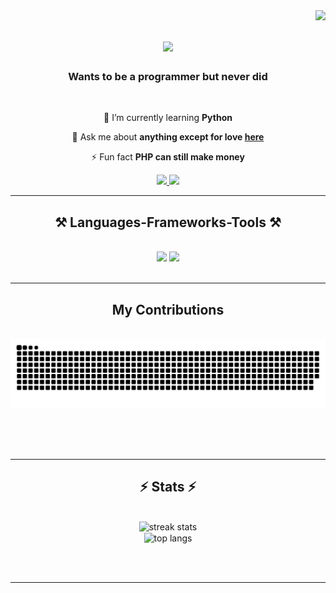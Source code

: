 <img align="right" src="https://visitor-badge.laobi.icu/badge?page_id=lalusahibul.lalusahibul" />

<h1 align="center">
    <img src="https://readme-typing-svg.herokuapp.com/?font=Righteous&size=35&center=true&vCenter=true&width=500&height=70&duration=4000&lines=Hello+there%2C;The+angel+from+my+nightmare;" />
</h1>

<h3 align="center">Wants to be a programmer but never did</h3>

<br/>

<div align="center">
 
 🌱 I’m currently learning **Python**

💬 Ask me about **anything except for love [here](https://github.com/lalusahibul/lalusahibul/issues)**

⚡ Fun fact **PHP can still make money**

 </div>
 
<div align="center"> 
  <a href="mailto:lalusahibulpurwa@gmail.com">
    <img src="https://img.shields.io/badge/Gmail-333333?style=for-the-badge&logo=gmail&logoColor=white" />
  </a>
  <a href="https://linkedin.com/in/lalu-sahibul-purwa" target="_blank">
    <img src="https://img.shields.io/badge/LinkedIn-0077B5?style=for-the-badge&logo=linkedin&logoColor=white" target="_blank" />
  </a>
<!--   <a href="https://salesp07.github.io" target="_blank">
     <img src="https://img.shields.io/badge/Portfolio-FF5722?style=for-the-badge&logo=todoist&logoColor=white" target="_blank" />
  </a> -->
</div>

 <hr/>
 
<h2 align="center">⚒️ Languages-Frameworks-Tools ⚒️</h2>
<br/>
<div align="center">
    <img src="https://skillicons.dev/icons?i=bootstrap,html,css,laravel,vscode,github,figma,git" />
    <img src="https://skillicons.dev/icons?i=php,javascript,java,mysql,python" /><br>
</div>

<br/>
<hr/>

<div align="center">
  <h2>My Contributions</h2>
  <br>
  <img alt="snake eating my contributions" src="https://raw.githubusercontent.com/lalusahibul/lalusahibul/output/github-contribution-grid-snake.svg" />
  
  <br/><br/><br/>
</div>

<hr/>

<h2 align="center">⚡ Stats ⚡</h2>
<br>
<div align=center>
  <img src="https://streak-stats.demolab.com?user=lalusahibul&theme=blue-green&card_height=200" alt="streak stats"/>
  <br/>
  
  <img width=325 align="center" src="https://github-readme-stats.vercel.app/api/top-langs/?username=lalusahibul&hide=HTML&langs_count=8&layout=compact&theme=react&border_radius=10&size_weight=0.5&count_weight=0.5&exclude_repo=github-readme-stats" alt="top langs" />
</div>

<br/><br/>

<hr/>

<br/>

<!-- comment -->
<div align="center">
<!-- <a href='https://ko-fi.com/V7V4RAK9C' target='_blank'><img height='64' style='border:0px;height:64px;' src='https://storage.ko-fi.com/cdn/kofi1.png?v=3' border='0' alt='Buy Me a Coffee at ko-fi.com' /></a> -->
</div>

<br/>
